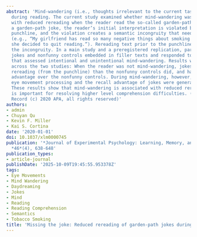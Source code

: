 ```yaml
---
abstract: 'Mind-wandering (i.e., thoughts irrelevant to the current task) occurs frequently
  during reading. The current study examined whether mind-wandering was associated
  with reduced rereading when the reader read the so-called garden-path jokes. In
  a garden-path joke, the reader’s initial interpretation is violated by the final
  punchline, and the violation creates a semantic incongruity that needs to be resolved
  (e.g., “My girlfriend has read so many negative things about smoking. Therefore,
  she decided to quit reading.”). Rereading text prior to the punchline can help resolve
  the incongruity. In a main study and a preregistered replication, participants read
  jokes and nonfunny controls embedded in filler texts and responded to thought probes
  that assessed intentional and unintentional mind-wandering. Results were consistent
  across the two studies: When the reader was not mind-wandering, jokes elicited more
  rereading (from the punchline) than the nonfunny controls did, and had a recall
  advantage over the nonfunny controls. During mind-wandering, however, the additional
  eye movement processing and the recall advantage of jokes were generally reduced.
  These results show that mind-wandering is associated with reduced rereading, which
  is important for resolving higher level comprehension difficulties. (PsycInfo Database
  Record (c) 2020 APA, all rights reserved)'
authors:
- admin
- Chuyan Qu
- Kevin F. Miller
- Kai S. Cortina
date: '2020-01-01'
doi: 10.1037/xlm0000745
publication: '*Journal of Experimental Psychology: Learning, Memory, and Cognition*,
  *46*(4), 638-648'
publication_types:
- article-journal
publishDate: '2025-10-09T19:45:55.953378Z'
tags:
- Eye Movements
- Mind Wandering
- Daydreaming
- Jokes
- Mind
- Reading
- Reading Comprehension
- Semantics
- Tobacco Smoking
title: 'Missing the joke: Reduced rereading of garden-path jokes during mind-wandering'
---
```

